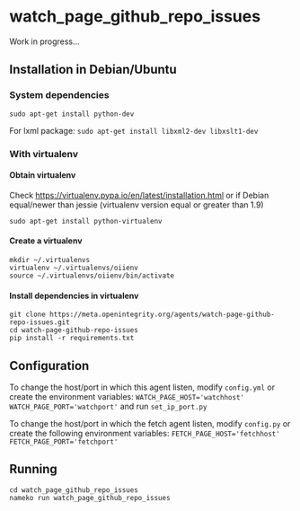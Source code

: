 # watch_page_github_repo_issues

Work in progress...

## Installation in Debian/Ubuntu

### System dependencies

`sudo apt-get install python-dev`

For lxml package:
 `sudo apt-get install libxml2-dev libxslt1-dev`

### With virtualenv

#### Obtain virtualenv

Check https://virtualenv.pypa.io/en/latest/installation.html or if Debian equal/newer than jessie (virtualenv version equal or greater than 1.9)

    sudo apt-get install python-virtualenv

#### Create a virtualenv

    mkdir ~/.virtualenvs
    virtualenv ~/.virtualenvs/oiienv
    source ~/.virtualenvs/oiienv/bin/activate

#### Install dependencies in virtualenv
    git clone https://meta.openintegrity.org/agents/watch-page-github-repo-issues.git
    cd watch-page-github-repo-issues
    pip install -r requirements.txt

## Configuration

To change the host/port in which this agent listen, modify `config.yml` or
create the environment variables:
    ```
    WATCH_PAGE_HOST='watchhost'
    WATCH_PAGE_PORT='watchport'
    ```
and run `set_ip_port.py`

To change the host/port in which the fetch agent listen, modify `config.py` or
create the following environment variables:
    ```
    FETCH_PAGE_HOST='fetchhost'
    FETCH_PAGE_PORT='fetchport'
    ```

## Running

    cd watch_page_github_repo_issues
    nameko run watch_page_github_repo_issues

